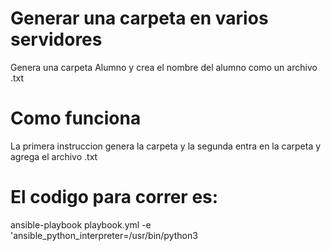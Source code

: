 # Generar una carpeta en varios servidores
Genera una carpeta Alumno y crea el nombre del alumno como un archivo .txt
# Como funciona
La primera instruccion genera la carpeta y la segunda entra en la carpeta y agrega el archivo .txt


# El codigo para correr es:
ansible-playbook playbook.yml -e 'ansible_python_interpreter=/usr/bin/python3
